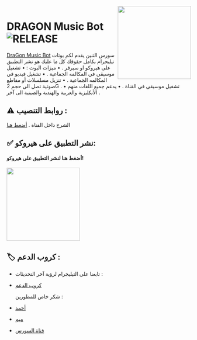 <img src="https://telegra.ph/file/78827dfb6a49b1a8ff0f3.jpg" align="right" width="200" height="200"/>

# DRAGON Music Bot <img src="https://img.shields.io/github/v/release/TeamYukki/YukkiMusicBot?color=black&logo=github&logoColor=black&style=social" alt="RELEASE">

[DraGon Music Bot](https://github.com/alhajjim/aje) سورس التنين يقدم لكم بوتات تيليجرام بكامل حقوقك كل ما عليك هو نشر التطبيق على هيروكو او سيرفر .
• ميزات البوت : 
• تشغيل موسيقى في المكالمه الجماعية .
• تشغيل فيديو في المكالمه الجماعية .
• تنزيل مسلسلات أو مقاطع صوتية تصل الى حجم 2G .
• تشغيل موسيقى في القناة .
• يدعم جميع اللغات منهم الأنكليزية والعربية والهندية والصينية الى آخر .

## ⚠️ روابط التنصيب :

الشرح داخل القناة . [أضغط هنا](https://t.me/yy8gg)
 

## ✅ نشر التطبيق على هيروكو:

<h4>أضغط هنا لنشر التطبيق على هيروكو!</h4>    
<a href="https://heroku.com/deploy?template=https://github.com/alhajjim/aje/"><img src="https://img.shields.io/badge/Deploy%20To%20Heroku-blueviolet?style=for-the-badge&logo=heroku" width="200""/></a>



## 🏷 كروب الدعم :

- تابعنا على التيليجرام لرؤية آخر التحديثات :

- [كروب الدعم](https://t.me/MUSICSOURCEDRAGON)



  شكر خاص للمطورين :

- [أحمد](https://t.me/ku_kx)
- [ميم](https://t.me/N_J_9)
- [قناة السورس](https://t.me/YY8GG)
